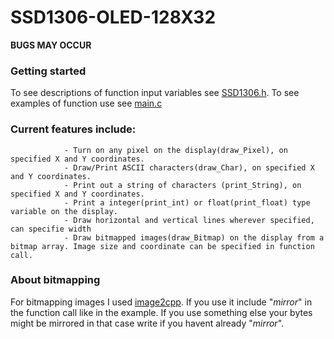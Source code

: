 # SSD1306-OLED-128X32

**BUGS MAY OCCUR**

### Getting started
To see descriptions of function input variables see [SSD1306.h](https://github.com/r0tary/SSD1306-OLED-128X32/blob/main/include/SSD1306.h).
To see examples of function use see [main.c](https://github.com/r0tary/SSD1306-OLED-128X32/blob/main/src/main.c)

### Current features include:

                - Turn on any pixel on the display(draw_Pixel), on specified X and Y coordinates.
                - Draw/Print ASCII characters(draw_Char), on specified X and Y coordinates.
                - Print out a string of characters (print_String), on specified X and Y coordinates.
                - Print a integer(print_int) or float(print_float) type variable on the display.
                - Draw horizontal and vertical lines wherever specified, can specifie width
                - Draw bitmapped images(draw_Bitmap) on the display from a bitmap array. Image size and coordinate can be specified in function call.  

### About bitmapping
For bitmapping images I used [image2cpp](https://javl.github.io/image2cpp/). If you use it include "*mirror*" in the function call like in the example. If you use something else your bytes might be mirrored in that case write if you havent already "*mirror*".



